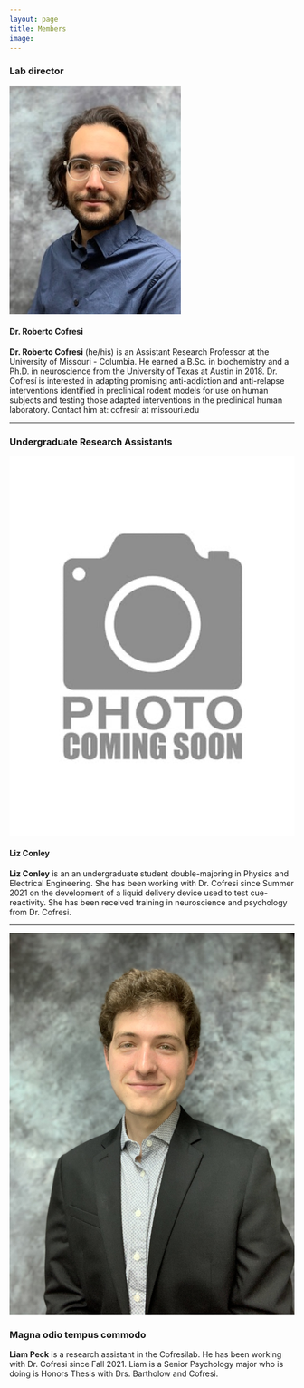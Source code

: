 ```yaml
---
layout: page
title: Members
image: 
---
```


<div class="row">
	<div class="6u 12u$(small)">

<h3> Lab director </h3>	
<p><span class="image left"><img src="assets/images/roberto_cofresi1.jpg" alt="" /></span> 
<h4>Dr. Roberto Cofresi</h4>
<b>Dr. Roberto Cofresi</b> (he/his) is an Assistant Research Professor at the University of Missouri - Columbia. He earned a B.Sc. in biochemistry and a Ph.D. in neuroscience from the University of Texas at Austin in 2018. Dr. Cofresí is interested in adapting promising anti-addiction and anti-relapse interventions identified in preclinical rodent models for use on human subjects and testing those adapted interventions in the preclinical human laboratory.  Contact him at: cofresir at missouri.edu</p>

<hr>
<h3> Undergraduate Research Assistants </h3>
<p><span class="image left"><img src="assets/images/missing1.jpg" alt="" /></span> 
<h4>Liz Conley</h4>
<b>Liz Conley</b> is an an undergraduate student double-majoring in Physics and Electrical Engineering. She has been working with Dr. Cofresi since Summer 2021 on the development of a liquid delivery device used to test cue-reactivity. She has been received training in neuroscience and psychology from Dr. Cofresi.

<hr>



<p><span class="image left"><img src="assets/images/liam_peck.jpeg" alt="" /></span>
<h3>Magna odio tempus commodo</h3>
<b>Liam Peck</b> is a research assistant in the Cofresilab. He has been working with Dr. Cofresi since Fall 2021. Liam is a Senior Psychology major who is doing is Honors Thesis with Drs. Bartholow and Cofresi.
			




</div>
</div>



